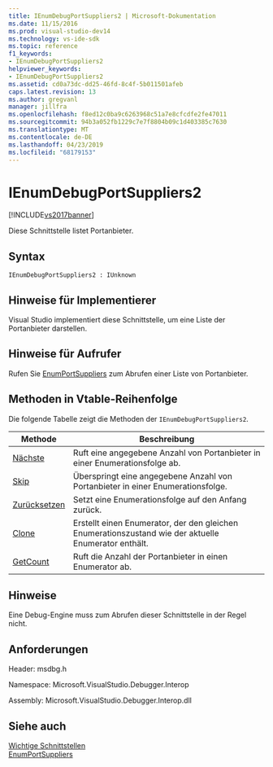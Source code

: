 ```yaml
---
title: IEnumDebugPortSuppliers2 | Microsoft-Dokumentation
ms.date: 11/15/2016
ms.prod: visual-studio-dev14
ms.technology: vs-ide-sdk
ms.topic: reference
f1_keywords:
- IEnumDebugPortSuppliers2
helpviewer_keywords:
- IEnumDebugPortSuppliers2
ms.assetid: cd0a73dc-dd25-46fd-8c4f-5b011501afeb
caps.latest.revision: 13
ms.author: gregvanl
manager: jillfra
ms.openlocfilehash: f8ed12c0ba9c6263968c51a7e8cfcdfe2fe47011
ms.sourcegitcommit: 94b3a052fb1229c7e7f8804b09c1d403385c7630
ms.translationtype: MT
ms.contentlocale: de-DE
ms.lasthandoff: 04/23/2019
ms.locfileid: "68179153"
---
```

# <a name="ienumdebugportsuppliers2"></a>IEnumDebugPortSuppliers2
[!INCLUDE[vs2017banner](../../../includes/vs2017banner.md)]

Diese Schnittstelle listet Portanbieter.  
  
## <a name="syntax"></a>Syntax  
  
```  
IEnumDebugPortSuppliers2 : IUnknown  
```  
  
## <a name="notes-for-implementers"></a>Hinweise für Implementierer  
 Visual Studio implementiert diese Schnittstelle, um eine Liste der Portanbieter darstellen.  
  
## <a name="notes-for-callers"></a>Hinweise für Aufrufer  
 Rufen Sie [EnumPortSuppliers](../../../extensibility/debugger/reference/idebugcoreserver2-enumportsuppliers.md) zum Abrufen einer Liste von Portanbieter.  
  
## <a name="methods-in-vtable-order"></a>Methoden in Vtable-Reihenfolge  
 Die folgende Tabelle zeigt die Methoden der `IEnumDebugPortSuppliers2`.  
  
|Methode|Beschreibung|  
|------------|-----------------|  
|[Nächste](../../../extensibility/debugger/reference/ienumdebugportsuppliers2-next.md)|Ruft eine angegebene Anzahl von Portanbieter in einer Enumerationsfolge ab.|  
|[Skip](../../../extensibility/debugger/reference/ienumdebugportsuppliers2-skip.md)|Überspringt eine angegebene Anzahl von Portanbieter in einer Enumerationsfolge.|  
|[Zurücksetzen](../../../extensibility/debugger/reference/ienumdebugportsuppliers2-reset.md)|Setzt eine Enumerationsfolge auf den Anfang zurück.|  
|[Clone](../../../extensibility/debugger/reference/ienumdebugportsuppliers2-clone.md)|Erstellt einen Enumerator, der den gleichen Enumerationszustand wie der aktuelle Enumerator enthält.|  
|[GetCount](../../../extensibility/debugger/reference/ienumdebugportsuppliers2-getcount.md)|Ruft die Anzahl der Portanbieter in einen Enumerator ab.|  
  
## <a name="remarks"></a>Hinweise  
 Eine Debug-Engine muss zum Abrufen dieser Schnittstelle in der Regel nicht.  
  
## <a name="requirements"></a>Anforderungen  
 Header: msdbg.h  
  
 Namespace: Microsoft.VisualStudio.Debugger.Interop  
  
 Assembly: Microsoft.VisualStudio.Debugger.Interop.dll  
  
## <a name="see-also"></a>Siehe auch  
 [Wichtige Schnittstellen](../../../extensibility/debugger/reference/core-interfaces.md)   
 [EnumPortSuppliers](../../../extensibility/debugger/reference/idebugcoreserver2-enumportsuppliers.md)
